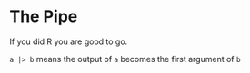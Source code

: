 # The Pipe

If you did R you are good to go.

`a |> b` means the output of `a` becomes the first argument of `b`